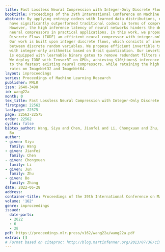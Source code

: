 ```yaml
---
title: Fast Lossless Neural Compression with Integer-Only Discrete Flows
booktitle: Proceedings of the 39th International Conference on Machine Learning
abstract: By applying entropy codecs with learned data distributions, neural compressors
  have significantly outperformed traditional codecs in terms of compression ratio.
  However, the high inference latency of neural networks hinders the deployment of
  neural compressors in practical applications. In this work, we propose Integer-only
  Discrete Flows (IODF) an efficient neural compressor with integer-only arithmetic.
  Our work is built upon integer discrete flows, which consists of invertible transformations
  between discrete random variables. We propose efficient invertible transformations
  with integer-only arithmetic based on 8-bit quantization. Our invertible transformation
  is equipped with learnable binary gates to remove redundant filters during inference.
  We deploy IODF with TensorRT on GPUs, achieving $10\times$ inference speedup compared
  to the fastest existing neural compressors, while retaining the high compression
  rates on ImageNet32 and ImageNet64.
layout: inproceedings
series: Proceedings of Machine Learning Research
publisher: PMLR
issn: 2640-3498
id: wang22a
month: 0
tex_title: Fast Lossless Neural Compression with Integer-Only Discrete Flows
firstpage: 22562
lastpage: 22575
page: 22562-22575
order: 22562
cycles: false
bibtex_author: Wang, Siyu and Chen, Jianfei and Li, Chongxuan and Zhu, Jun and Zhang,
  Bo
author:
- given: Siyu
  family: Wang
- given: Jianfei
  family: Chen
- given: Chongxuan
  family: Li
- given: Jun
  family: Zhu
- given: Bo
  family: Zhang
date: 2022-06-28
address:
container-title: Proceedings of the 39th International Conference on Machine Learning
volume: '162'
genre: inproceedings
issued:
  date-parts:
  - 2022
  - 6
  - 28
pdf: https://proceedings.mlr.press/v162/wang22a/wang22a.pdf
extras: []
# Format based on citeproc: http://blog.martinfenner.org/2013/07/30/citeproc-yaml-for-bibliographies/
---
```

